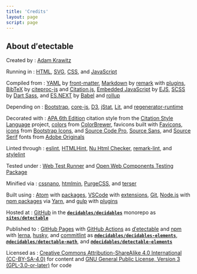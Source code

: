 ```yaml
---
title: 'Credits'
layout: page
script: page
---
```


## About <span class="detectable"><span class="math-var d">d′</span>ete<span class="math-var c">c</span>table</span>

Created by
: [Adam Krawitz](https://web.uvic.ca/psyc/krawitz/)

Running in
: [HTML](https://html.spec.whatwg.org/),
  [SVG](https://www.w3.org/Graphics/SVG/),
  [CSS](https://www.w3.org/Style/CSS/),
  and [JavaScript](https://262.ecma-international.org/5.1/)

Compiled from
: [YAML](https://yaml.org/)
  by [front-matter](https://github.com/jxson/front-matter),
  [Markdown](https://spec.commonmark.org/)
  by [remark](https://remark.js.org/)
  with [plugins](https://github.com/remarkjs/remark/blob/main/doc/plugins.md),
  [BibTeX](http://www.bibtex.org/)
  by [citeproc-js](https://citeproc-js.readthedocs.io/)
  and [Citation.js](https://citation.js.org/),
  [Embedded JavaScript](https://github.com/mde/ejs/blob/master/docs/syntax.md)
  by [EJS](https://ejs.co/),
  [SCSS](https://sass-lang.com/)
  by [Dart Sass](https://sass-lang.com/dart-sass),
  and [ES.NEXT](https://tc39.es/ecma262/)
  by [Babel](https://babeljs.io/)
  and [rollup](https://rollupjs.org/)

Depending on
: [Bootstrap](https://getbootstrap.com/),
  [core-js](https://github.com/zloirock/core-js),
  [D3](https://d3js.org/),
  [jStat](https://github.com/jstat/jstat),
  [Lit](https://lit.dev/),
  and [regenerator-runtime](http://facebook.github.io/regenerator/)

Decorated with
: [APA 6th Edition](https://www.npmjs.com/package/style-apa) citation style
  from the [Citation Style Language](https://citationstyles.org/) project,
  [colors](https://colorbrewer2.org/#type=qualitative&scheme=Set1&n=9)
  from [ColorBrewer](https://colorbrewer2.org/),
  favicons built with [Favicons](https://github.com/itgalaxy/favicons),
  [icons](https://icons.getbootstrap.com/#icons)
  from [Bootstrap Icons](https://icons.getbootstrap.com/),
  and [Source Code Pro](https://fonts.adobe.com/fonts/source-code-pro),
  [Source Sans](https://fonts.adobe.com/fonts/source-sans),
  and [Source Serif](https://fonts.adobe.com/fonts/source-serif) fonts
  from [Adobe Originals](https://fonts.adobe.com/foundries/adobe)

Linted through
: [eslint](https://eslint.org/),
  [HTMLHint](https://htmlhint.com/),
  [Nu Html Checker](https://validator.github.io/validator/),
  [remark-lint](https://github.com/remarkjs/remark-lint),
  and [stylelint](https://stylelint.io/)

Tested under
: [Web Test Runner](https://modern-web.dev/docs/test-runner/overview/)
  and [Open Web Components Testing Package](https://open-wc.org/docs/testing/testing-package/)

Minified via
: [cssnano](https://cssnano.co/),
  [htmlmin](https://htmlmin.readthedocs.io/),
  [PurgeCSS](https://purgecss.com/),
  and [terser](https://terser.org/)

Built using
: [Atom](https://atom.io/)
  with [packages](https://atom.io/packages),
  [VSCode](https://code.visualstudio.com/)
  with [extensions](https://marketplace.visualstudio.com/VSCode),
  [Git](https://git-scm.com/),
  [Node.js](https://nodejs.org/)
  with [npm packages](https://www.npmjs.com/)
  via [Yarn](https://yarnpkg.com/),
  and [gulp](https://gulpjs.com/)
  with [plugins](https://gulpjs.com/plugins/)

Hosted at
: [GitHub](https://github.com/)
  in the [**`decidables/decidables`**](https://github.com/decidables/decidables) monorepo
  as [**`sites/detectable`**](https://github.com/decidables/decidables/tree/main/sites/detectable)

Published to
: [GitHub Pages](https://pages.github.com/)
  with [GitHub Actions](https://docs.github.com/en/actions)
  as [<span class="detectable"><span class="math-var d">d′</span>ete<span class="math-var c">c</span>table</span>](https://decidables.github.io/detectable/)
  and [npm](https://www.npmjs.com/)
  with [lerna](https://github.com/lerna/lerna),
  [husky](https://typicode.github.io/husky/),
  and [commitlint](https://commitlint.js.org/)
  as [**`@decidables/decidables-elements`**](https://www.npmjs.com/package/@decidables/decidables-elements),
  [**`@decidables/detectable-math`**](https://www.npmjs.com/package/@decidables/detectable-math),
  and [**`@decidables/detectable-elements`**](https://www.npmjs.com/package/@decidables/detectable-elements)

Licensed as
: [Creative Commons Attribution-ShareAlike 4.0 International (CC-BY-SA-4.0)](https://creativecommons.org/licenses/by-sa/4.0/)
  for content and
  [GNU General Public License, Version 3 (GPL-3.0-or-later)](https://www.gnu.org/licenses/gpl-3.0.html)
  for code
